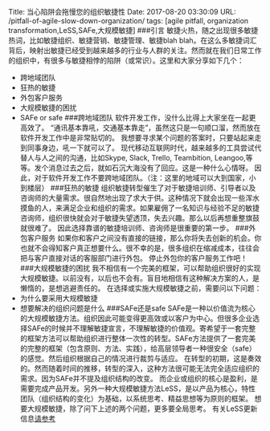 Title: 当心陷阱会拖慢您的组织敏捷性
Date: 2017-08-20 03:30:09
URL: /pitfall-of-agile-slow-down-organization/
tags: [agile pitfall, organization transformation,LeSS,SAFe,大规模敏捷]
###引言
敏捷火热，随之出现很多敏捷热词，比如敏捷组织、敏捷营销、敏捷管理、敏捷blah blah。在这么多敏捷词汇背后，映射出敏捷已经受到越来越多的行业与人群的关注。然而就在我们日常工作的组织中，有很多与敏捷相悖的陷阱（或常识）。这里和大家分享如下几个：
- 跨地域团队
- 狂热的敏捷
- 外包客户服务
- 大规模敏捷的困扰
- SAFe or safe
###跨地域团队
软件开发工作，没什么比得上大家坐在一起更高效了。
“通讯基本靠吼，交通基本靠走”，虽然这只是一句顺口溜，然而放在软件开发工作中是非常贴切的。
我想要寻求某个问题的答案时，只要站起来走到同事身边，吼一下就可以了。
现代移动互联网时代，越来越多的工具尝试代替人与人之间的沟通，比如Skype, Slack, Trello, Teambition, Leangoo,等等。发个消息过去之后，就如石沉大海没有了回应。这是一种什么心情呀。
因此，对于软件开发工作不要跨地域团队。（注：这里的地域可以大到国家，小到楼层）
###狂热的敏捷
组织敏捷转型催生了对于敏捷培训师、引导者以及咨询师的大量需求。很自然地出现了求大于供。这种情况下就会出现一些浑水摸鱼的人，来满足企业和组织的需求。如果雇佣了一名知识与经验不足的敏捷咨询师，组织很快就会对于敏捷失望透顶，失去兴趣。那么以后再想重整旗鼓就很难了。
因此选择靠谱的敏捷培训师、咨询师是很重要的第一步。
###外包客户服务
如果你和客户之间没有直接的链接，那么你将失去创新的机会。你也就不会得知客户真正想要什么。很不幸的是，很多组织在缩减成本，往往会把与客户直接对话的客服部门进行外包。
停止外包你的客户服务工作吧！
###大规模敏捷的困扰
我不相信有一个完美的框架，可以帮助组织很好的实现大规模敏捷。以前没有，以后也不会有。盲目地相信有这种解决方案的人，是懒惰的，是想逃避责任的。
在选择或实施大规模敏捷之前，需要问以下问题：
- 为什么要采用大规模敏捷
- 想要解决的组织问题是什么
###SAFe还是safe
SAFe是一种以价值流为核心的大规模敏捷方法。组织因此可能变得更高效或以客户为中心。但很多企业选择SAFe的时候并不理解敏捷宣言，不理解敏捷的价值观。寄希望于一套完整的框架方法可以帮助组织进行整体一次性的转型。SAFe方法提供了一套完美的完整的框架（包含原则、方法、实践），给高层领导者一种很安全（safe）的感觉。然后组织根据自己的情况进行裁剪与适应。
在转型的初期，这是奏效的。然而随着时间的推移，转型的深入，这种方法很可能无法完全适应组织的需求。因为SAFe并不提及组织结构的改变。
而企业或组织的核心是盈利，是需要完成产品开发。另外一种大规模敏捷方法LeSS，是以产品为核心，特性团队（组织结构的变化）为基础，以系统思考、精益思想等为原则的框架。
想要大规模敏捷，除了问下上述的两个问题，更多要全局思考。
有关LeSS更新信息[请参考](http://less.works)
